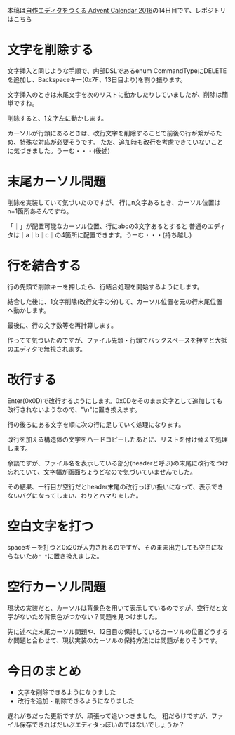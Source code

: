 本稿は[自作エディタをつくる Advent Calendar 2016](http://qiita.com/advent-calendar/2016/make_editor)の14日目です、レポジトリは[こちら](https://github.com/tinyco/tiny_code_editor)

# 文字を削除する

文字挿入と同じような手順で、内部DSLであるenum CommandTypeにDELETEを追加し、Backspaceキー(0x7F、13日目より)を割り振ります。

文字挿入のときは末尾文字を次のリストに動かしたりしていましたが、削除は簡単ですね。

削除すると、1文字左に動かします。

カーソルが行頭にあるときは、改行文字を削除することで前後の行が繋がるため、特殊な対応が必要そうです。
ただ、追加時も改行を考慮できていないことに気づきました。うーむ・・・(後述)


# 末尾カーソル問題

削除を実装していて気づいたのですが、
行にn文字あるとき、カーソル位置はn+1箇所あるんですね。

「｜」が配置可能なカーソル位置、行にabcの3文字あるとすると
普通のエディタは｜a｜b｜c｜の4箇所に配置できます。うーむ・・・(持ち越し)

# 行を結合する

行の先頭で削除キーを押したら、行結合処理を開始するようにします。

結合した後に、1文字削除(改行文字の分)して、カーソル位置を元の行末尾位置へ動かします。

最後に、行の文字数等を再計算します。

作ってて気づいたのですが、ファイル先頭・行頭でバックスペースを押すと大抵のエディタで無視されます。

# 改行する

Enter(0x0D)で改行するようにします。0x0Dをそのまま文字として追加しても改行されないようなので、"\n"に置き換えます。

行の後ろにある文字を順に次の行に足していく処理になります。

改行を加える構造体の文字をハードコピーしたあとに、リストを付け替えて処理します。

余談ですが、ファイル名を表示している部分(headerと呼ぶ)の末尾に改行をつけ忘れていて、文字幅が画面ちょうどなので気づいていませんでした。

その結果、一行目が空行だとheader末尾の改行っぽい扱いになって、表示できないバグになってしまい、わりとハマりました。

# 空白文字を打つ

spaceキーを打つと0x20が入力されるのですが、そのまま出力しても空白にならないため`" "`に置き換えました。

# 空行カーソル問題

現状の実装だと、カーソルは背景色を用いて表示しているのですが、空行だと文字がないため背景色がつかない？問題を見つけました。

先に述べた末尾カーソル問題や、12日目の保持しているカーソルの位置どうするか問題と合わせて、現状実装のカーソルの保持方法には問題がありそうです。

# 今日のまとめ

- 文字を削除できるようになりました
- 改行を追加・削除できるようになりました

遅れがちだった更新ですが、頑張って追いつきました。
粗だらけですが、ファイル保存できればだいぶエディタっぽいのではないでしょうか？